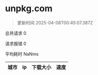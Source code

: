 
  # unpkg.com

  > 更新时间 2025-04-08T00:45:07.387Z
  
  总共请求 0

  请求报错 0

  平均耗时 NaNms

|城市|ip|下载大小|速度|
|-----|----------|---|---|

  